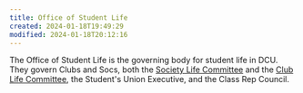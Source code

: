 ```yaml
---
title: Office of Student Life
created: 2024-01-18T19:49:29
modified: 2024-01-18T20:12:16
---
```


The Office of Student Life is the governing body for student life in DCU. They govern Clubs and Socs, both the [Society Life Committee](Society%20Life%20Committee.md) and the [Club Life Committee](Club%20Life%20Committee.md), the Student's Union Executive, and the Class Rep Council.
